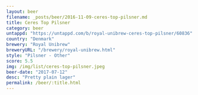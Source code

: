 ```yaml
---
layout: beer
filename: _posts/beer/2016-11-09-ceres-top-pilsner.md
title: Ceres Top Pilsner
category: beer
untappd: "https://untappd.com/b/royal-unibrew-ceres-top-pilsner/60836"
country: "Denmark"
brewery: "Royal Unibrew"
breweryURL: "/brewery/royal-unibrew.html"
style: "Pilsner - Other"
score: 5.5
img: /img/list/ceres-top-pilsner.jpeg
beer-date: "2017-07-12"
desc: "Pretty plain lager"
permalink: /beer/:title.html
---
```

